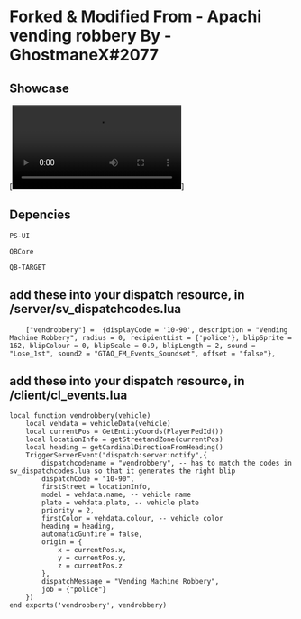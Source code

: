 
# Forked & Modified From - Apachi vending robbery By - GhostmaneX#2077

## Showcase

[![Watch the video](https://cdn.discordapp.com/attachments/859515992052989983/1168504422737915925/FREE___Apachi_vending_robbery___QBCore.mp4?ex=6552018c&is=653f8c8c&hm=2b779eef977e262654312a4b4a2c81151a9753a6ac3d65250901da7e52819746&)]

## Depencies

    PS-UI

    QBCore

    QB-TARGET
    
## add these into your dispatch resource, in /server/sv_dispatchcodes.lua
```
	["vendrobbery"] =  {displayCode = '10-90', description = "Vending Machine Robbery", radius = 0, recipientList = {'police'}, blipSprite = 162, blipColour = 0, blipScale = 0.9, blipLength = 2, sound = "Lose_1st", sound2 = "GTAO_FM_Events_Soundset", offset = "false"},
```

## add these into your dispatch resource, in /client/cl_events.lua
```
local function vendrobbery(vehicle)
    local vehdata = vehicleData(vehicle)
    local currentPos = GetEntityCoords(PlayerPedId())
    local locationInfo = getStreetandZone(currentPos)
    local heading = getCardinalDirectionFromHeading()
    TriggerServerEvent("dispatch:server:notify",{
        dispatchcodename = "vendrobbery", -- has to match the codes in sv_dispatchcodes.lua so that it generates the right blip
        dispatchCode = "10-90",
        firstStreet = locationInfo,
        model = vehdata.name, -- vehicle name
        plate = vehdata.plate, -- vehicle plate
        priority = 2, 
        firstColor = vehdata.colour, -- vehicle color
        heading = heading, 
        automaticGunfire = false,
        origin = {
            x = currentPos.x,
            y = currentPos.y,
            z = currentPos.z
        },
        dispatchMessage = "Vending Machine Robbery",
        job = {"police"}
    })
end exports('vendrobbery', vendrobbery)
```
